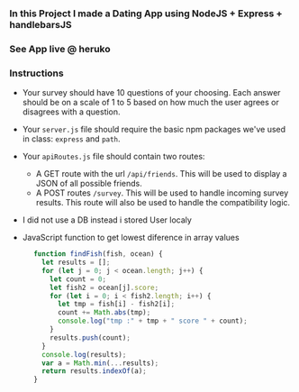 ### In this Project I made a Dating App using NodeJS + Express + handlebarsJS

### See App live @ heruko

### Instructions

- Your survey should have 10 questions of your choosing. Each answer should be on a scale of 1 to 5 based on how much the user agrees or disagrees with a question.

- Your `server.js` file should require the basic npm packages we've used in class: `express` and `path`.

* Your `apiRoutes.js` file should contain two routes:

  - A GET route with the url `/api/friends`. This will be used to display a JSON of all possible friends.
  - A POST routes `/survey`. This will be used to handle incoming survey results. This route will also be used to handle the compatibility logic.

* I did not use a DB instead i stored User localy

* JavaScript function to get lowest diference in array values

```javascript
      function findFish(fish, ocean) {
        let results = [];
        for (let j = 0; j < ocean.length; j++) {
          let count = 0;
          let fish2 = ocean[j].score;
          for (let i = 0; i < fish2.length; i++) {
            let tmp = fish[i] - fish2[i];
            count += Math.abs(tmp);
            console.log("tmp :" + tmp + " score " + count);
          }
          results.push(count);
        }
        console.log(results);
        var a = Math.min(...results);
        return results.indexOf(a);
      }
```

